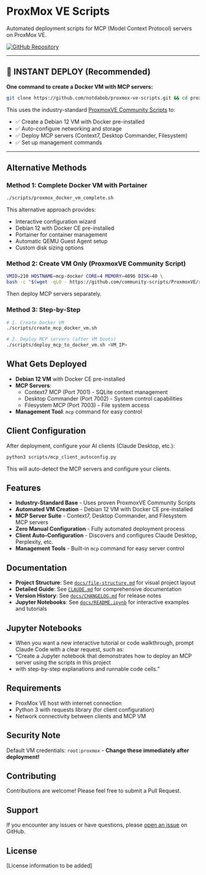 # ProxMox VE Scripts

Automated deployment scripts for MCP (Model Context Protocol) servers on ProxMox VE.

[![GitHub Repository](https://img.shields.io/badge/GitHub-proxmox--ve--scripts-blue?logo=github)](https://github.com/notdabob/proxmox-ve-scripts)

---

## 🚀 INSTANT DEPLOY (Recommended)

**One command to create a Docker VM with MCP servers:**

```bash
git clone https://github.com/notdabob/proxmox-ve-scripts.git && cd proxmox-ve-scripts && chmod +x scripts/*.sh && ./scripts/one-liner-deploy.sh
```

This uses the industry-standard [ProxmoxVE Community Scripts](https://github.com/community-scripts/ProxmoxVE) to:

- ✅ Create a Debian 12 VM with Docker pre-installed
- ✅ Auto-configure networking and storage
- ✅ Deploy MCP servers (Context7, Desktop Commander, Filesystem)
- ✅ Set up management commands

---

## Alternative Methods

### Method 1: Complete Docker VM with Portainer

```bash
./scripts/proxmox_docker_vm_complete.sh
```

This alternative approach provides:

- Interactive configuration wizard
- Debian 12 with Docker CE pre-installed
- Portainer for container management
- Automatic QEMU Guest Agent setup
- Custom disk sizing options

### Method 2: Create VM Only (ProxmoxVE Community Script)

```bash
VMID=210 HOSTNAME=mcp-docker CORE=4 MEMORY=4096 DISK=40 \
bash -c "$(wget -qLO - https://github.com/community-scripts/ProxmoxVE/raw/main/vm/docker-vm.sh)"
```

Then deploy MCP servers separately.

### Method 3: Step-by-Step

```bash
# 1. Create Docker VM
./scripts/create_mcp_docker_vm.sh

# 2. Deploy MCP servers (after VM boots)
./scripts/deploy_mcp_to_docker_vm.sh <VM_IP>
```

## What Gets Deployed

- **Debian 12 VM** with Docker CE pre-installed
- **MCP Servers**:
  - Context7 MCP (Port 7001) - SQLite context management
  - Desktop Commander (Port 7002) - System control capabilities
  - Filesystem MCP (Port 7003) - File system access
- **Management Tool**: `mcp` command for easy control

## Client Configuration

After deployment, configure your AI clients (Claude Desktop, etc.):

```bash
python3 scripts/mcp_client_autoconfig.py
```

This will auto-detect the MCP servers and configure your clients.

## Features

- **Industry-Standard Base** - Uses proven ProxmoxVE Community Scripts
- **Automated VM Creation** - Debian 12 VM with Docker CE pre-installed
- **MCP Server Suite** - Context7, Desktop Commander, and Filesystem MCP servers
- **Zero Manual Configuration** - Fully automated deployment process
- **Client Auto-Configuration** - Discovers and configures Claude Desktop, Perplexity, etc.
- **Management Tools** - Built-in `mcp` command for easy server control

## Documentation

- **Project Structure**: See [`docs/file-structure.md`](docs/file-structure.md) for visual project layout
- **Detailed Guide**: See [`CLAUDE.md`](CLAUDE.md) for comprehensive documentation
- **Version History**: See [`docs/CHANGELOG.md`](docs/CHANGELOG.md) for release notes
- **Jupyter Notebooks**: See [`docs/README.ipynb`](docs/README.ipynb) for interactive examples and tutorials

## Jupyter Notebooks

- When you want a new interactive tutorial or code walkthrough, prompt Claude Code with a clear request, such as:
- “Create a Jupyter notebook that demonstrates how to deploy an MCP server using the scripts in this project
- with step-by-step explanations and runnable code cells.”

## Requirements

- ProxMox VE host with internet connection
- Python 3 with requests library (for client configuration)
- Network connectivity between clients and MCP VM

## Security Note

Default VM credentials: `root:proxmox` - **Change these immediately after deployment!**

## Contributing

Contributions are welcome! Please feel free to submit a Pull Request.

## Support

If you encounter any issues or have questions, please [open an issue](https://github.com/notdabob/proxmox-ve-scripts/issues) on GitHub.

## License

[License information to be added]
